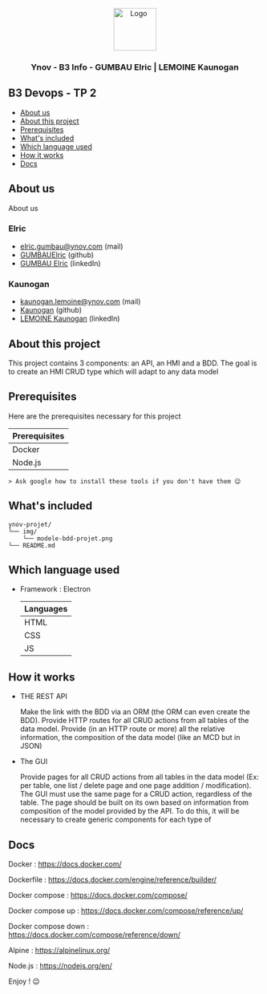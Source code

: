 <p align="center">
  <a href="https://example.com/">
    <img src="https://pbs.twimg.com/profile_images/979714483387092994/PMI-aUXp_400x400.jpg" alt="Logo" width=85 height=85>
  </a>

  <h3 align="center">Ynov - B3 Info - GUMBAU Elric | LEMOINE Kaunogan</h3>
</p>

## B3 Devops - TP 2

- [About us](#About-us)
- [About this project](#About-this-project)
- [Prerequisites](#Prerequisites)
- [What's included](#whats-included)
- [Which language used](#Which-language-used)
- [How it works](#How-it-works)
- [Docs](#Docs)


## About us

About us

### Elric

- elric.gumbau@ynov.com (mail)
- [GUMBAUElric](https://github.com/GUMBAUElric) (github)
- [GUMBAU Elric](https://fr.linkedin.com/in/elric-gumbau-30943417a/) (linkedIn)

### Kaunogan

- kaunogan.lemoine@ynov.com (mail)
- [Kaunogan](https://github.com/Kaunogan) (github)
- [LEMOINE Kaunogan](https://fr.linkedin.com/in/kaunogan-lemoine-7869a6189) (linkedIn)

## About this project


This project contains 3 components: an API, an HMI and a BDD. The goal is to create an HMI
CRUD type which will adapt to any data model
 

## Prerequisites

Here are the prerequisites necessary for this project
     
   |      Prerequisites     |         
   | ---------------------- |
   |         Docker         |      
   |         Node.js        |   

    > Ask google how to install these tools if you don't have them 😉

## What's included

```text
ynov-projet/
└── img/
    └── modele-bdd-projet.png
└── README.md
```

## Which language used

- Framework : Electron

   |     Languages     |         
   | ----------------- |
   |        HTML       |      
   |        CSS        | 
   |        JS         | 


## How it works

- THE REST API

    Make the link with the BDD via an ORM (the ORM can even create the BDD).
    Provide HTTP routes for all CRUD actions from all tables of the data model.
    Provide (in an HTTP route or more) all the relative information, the composition of the data model (like an MCD but in JSON)

- The GUI

    Provide pages for all CRUD actions from all tables in the
    data model (Ex: per table, one list / delete page and one page addition / modification).
    The GUI must use the same page for a CRUD action, regardless of the table.
    The page should be built on its own based on information from composition of the model provided by the API.
    To do this, it will be necessary to create generic components for each type of

## Docs

Docker              : https://docs.docker.com/

Dockerfile          : https://docs.docker.com/engine/reference/builder/

Docker compose      : https://docs.docker.com/compose/

Docker compose up   : https://docs.docker.com/compose/reference/up/

Docker compose down : https://docs.docker.com/compose/reference/down/

Alpine              : https://alpinelinux.org/

Node.js             : https://nodejs.org/en/


Enjoy ! 😉
